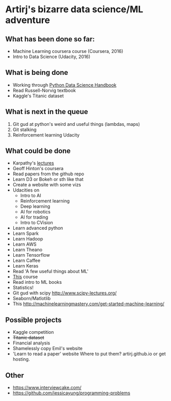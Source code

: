 # Artirj's bizarre data science/ML adventure
## What has been done so far:
* Machine Learning coursera course (Coursera, 2016)
* Intro to Data Science (Udacity, 2016)

## What is being done

* Working through [Python Data Science Handbook](https://github.com/jakevdp/PythonDataScienceHandbook) 
* Read Russell-Norvig textbook
* Kaggle's Titanic dataset

## What is next in the queue
1. Git gud at python's weird and useful things (lambdas, maps)
2. Git stalking
3. Reinforcement learning Udacity

## What could be done
* Karpathy's [lectures](http://cs231n.github.io/)
* Geoff Hinton's coursera
* Read papers from the github repo
* Learn D3 or Bokeh or sth like that
* Create a website with some vizs
* Udacities on
  * Intro to AI
  * Reinforcement learning
  * Deep learning
  * AI for robotics
  * AI for trading
  * Intro to CVision
* Learn advanced python
* Learn Spark
* Learn Hadoop
* Learn AWS
* Learn Theano
* Learn Tensorflow
* Learn Caffee
* Learn Keras
* Read 'A few useful things about ML'
* [This](http://cs109.github.io/2015/index.html) course
* Read intro to ML books
* Statistics!
* Git gud with scipy http://www.scipy-lectures.org/
* Seaborn/Matlotlib
* This http://machinelearningmastery.com/get-started-machine-learning/

## Possible projects
* Kaggle competition
 * ~~Titanic dataset~~
* Financial analysis
* Shamelessly copy Emil's website
* 'Learn to read a paper' website
Where to put them? artirj.github.io or get hosting.

## Other
* https://www.interviewcake.com/
* https://github.com/jessicayung/programming-problems
